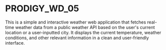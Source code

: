 # PRODIGY_WD_05
This is a simple and interactive weather web application that fetches real-time weather data from a public weather API based on the user's current location or a user-inputted city. It displays the current temperature, weather conditions, and other relevant information in a clean and user-friendly interface.  
